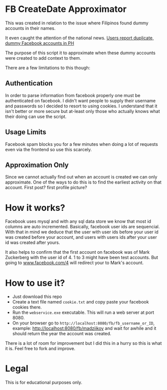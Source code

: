 FB CreateDate Approximator
==========================

This was created in relation to the issue where Filipinos found dummy accounts in their names.

It even caught the attention of the national news. [Users report duplicate, dummy Facebook accounts in PH](https://www.rappler.com/nation/263121-users-report-duplicate-facebook-dummy-accounts-philippines)

The purpose of this script it to approximate when these dummy accounts were created to add context to them.

There are a few limitations to this though:

## Authentication

In order to parse information from facebook properly one must be authenticated on facebook.
I didn't want people to supply their username and passwords so I decided to resort to using cookies. I understand that it isn't better or more secure but at-least only those who actually knows what their doing can use the script.

## Usage Limits

Facebook spam blocks you for a few minutes when doing a lot of requests even via the frontend so use this scarcely.

## Approximation Only

Since we cannot actually find out when an account is created we can only approximate. One of the ways to do this is to find the earliest activity on that account. First post? first profile picture?


How it works?
=============
Facebook uses mysql and with any sql data store we know that most id columns are auto incremented. Basically, facebook user ids are sequencial. With that in mind we deduce that the user with user ids before your user id was created before your account, and users with users ids after your user id was created after yours. 

It also helps to confirm that the first account on facebook was of Mark Zuckerberg with the user id of 4. 1 to 3 might have been test accounts. But going to www.facebook.com/4 will redirect your to Mark's account.

How to use it?
==============
- Just download this repo
- Create a text file named `cookie.txt` and copy paste your facebook cookies there.
- Run the `webservice.exe` executable. This will run a web server at port 8080. 
- On your browser go to `http://localhost:8080/fb/fb_username_or_ID`, example: [http://localhost:8080/fb/madziikoy](http://localhost:8080/fb/madziikoy) and wait for awhile and it should return the year the account was created. 

There is a lot of room for improvement but I did this in a hurry so this is what it is. Feel free to fork and improve.

Legal
=====
This is for educational purposes only.